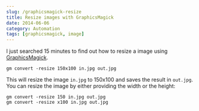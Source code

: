 ```yaml
---
slug: /graphicsmagick-resize
title: Resize images with GraphicsMagick
date: 2014-06-06
category: Automation
tags: [graphicsmagick, image]
---
```


I just searched 15 minutes to find out how to resize a image using [GraphicsMagick](http://www.graphicsmagick.org).

```shell
gm convert -resize 150x100 in.jpg out.jpg
```

This will resize the image `in.jpg` to 150x100 and saves the result in `out.jpg`. You can resize the image by either providing the width or the height:

```shell
gm convert -resize 150 in.jpg out.jpg
gm convert -resize x100 in.jpg out.jpg
```

